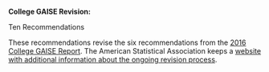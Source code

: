 **College GAISE Revision:**

Ten Recommendations

These recommendations revise the six recommendations from the [2016 College GAISE Report](https://www.amstat.org/education/guidelines-for-assessment-and-instruction-in-statistics-education-(gaise)-reports). The American Statistical Association keeps a [website with additional information about the ongoing revision process](https://community.amstat.org/collegegaiserevision/home).
